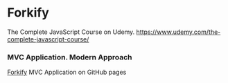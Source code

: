 # Forkify
The Complete JavaScript Course on Udemy. https://www.udemy.com/the-complete-javascript-course/
<h3>MVC Application. Modern Approach</h3>
<p><a href="https://romanyusupov2016.github.io/Forkify/dist/index.html">Forkify</a> MVC Application on GitHub pages</p>
